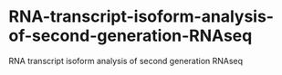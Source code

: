 # RNA-transcript-isoform-analysis-of-second-generation-RNAseq
RNA transcript isoform analysis of  second generation RNAseq
